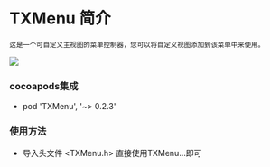 # TXMenu 简介
    这是一个可自定义主视图的菜单控制器，您可以将自定义视图添加到该菜单中来使用。
![](https://github.com/xtzPioneer/TXMenu/raw/master/自定义菜单.gif)
### cocoapods集成
* pod 'TXMenu', '~> 0.2.3'
### 使用方法
* 导入头文件 <TXMenu.h>  直接使用TXMenu...即可
```objc

```
